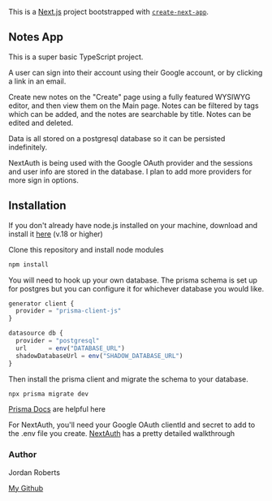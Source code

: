 This is a [Next.js](https://nextjs.org/) project bootstrapped with [`create-next-app`](https://github.com/vercel/next.js/tree/canary/packages/create-next-app).

## Notes App

This is a super basic TypeScript project.

A user can sign into their account using their Google account, or by clicking a link in an email. 

Create new notes on the "Create" page using a fully featured WYSIWYG editor, and then view them on the Main page.
Notes can be filtered by tags which can be added, and the notes are searchable by title. Notes can be edited and deleted. 

Data is all stored on a postgresql database so it can be persisted indefinitely.

NextAuth is being used with the Google OAuth provider and the sessions and user info are stored in the database. I plan to add more providers for more sign in options.


## Installation

If you don't already have node.js installed on your machine, download and install it [here](https://docs.npmjs.com/downloading-and-installing-node-js-and-npm) (v.18 or higher)

Clone this repository and install node modules

```bash
npm install
```
You will need to hook up your own database. The prisma schema is set up for postgres but you can configure it for whichever database you would like. 

```javascript
generator client {
  provider = "prisma-client-js"
}

datasource db {
  provider = "postgresql"
  url      = env("DATABASE_URL")
  shadowDatabaseUrl = env("SHADOW_DATABASE_URL")
}
```

Then install the prisma client and migrate the schema to your database.

```bash
npx prisma migrate dev
```
[Prisma Docs](https://www.prisma.io/docs/getting-started/setup-prisma/start-from-scratch/relational-databases-typescript-postgres) are helpful here

For NextAuth, you'll need your Google OAuth clientId and secret to add to the .env file you create.
[NextAuth](https://next-auth.js.org/providers/google) has a pretty detailed walkthrough


### Author

Jordan Roberts

[My Github](https://github.com/FlapShatner)
